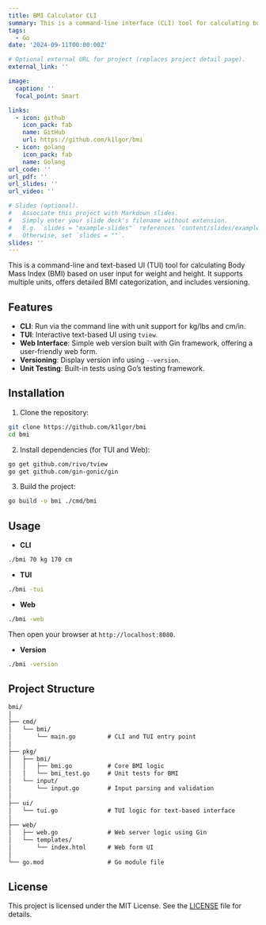 ```yaml
---
title: BMI Calculator CLI
summary: This is a command-line interface (CLI) tool for calculating body mass index (BMI) based on user input for weight and height.
tags:
  - Go
date: '2024-09-11T00:00:00Z'

# Optional external URL for project (replaces project detail page).
external_link: ''

image:
  caption: ''
  focal_point: Smart

links:
  - icon: github
    icon_pack: fab
    name: GitHub
    url: https://github.com/k1lgor/bmi
  - icon: golang
    icon_pack: fab
    name: Golang
url_code: ''
url_pdf: ''
url_slides: ''
url_video: ''

# Slides (optional).
#   Associate this project with Markdown slides.
#   Simply enter your slide deck's filename without extension.
#   E.g. `slides = "example-slides"` references `content/slides/example-slides.md`.
#   Otherwise, set `slides = ""`.
slides: ''
---
```


This is a command-line and text-based UI (TUI) tool for calculating Body Mass Index (BMI) based on user input for weight and height. It supports multiple units, offers detailed BMI categorization, and includes versioning.

## Features

- **CLI**: Run via the command line with unit support for kg/lbs and cm/in.
- **TUI**: Interactive text-based UI using `tview`.
- **Web Interface**: Simple web version built with Gin framework, offering a user-friendly web form.
- **Versioning**: Display version info using `--version`.
- **Unit Testing**: Built-in tests using Go’s testing framework.

## Installation

1. Clone the repository:

```bash
git clone https://github.com/k1lgor/bmi
cd bmi
```

2. Install dependencies (for TUI and Web):

```bash
go get github.com/rivo/tview
go get github.com/gin-gonic/gin
```

3. Build the project:

```bash
go build -o bmi ./cmd/bmi
```

## Usage

- **CLI**

```bash
./bmi 70 kg 170 cm
```

- **TUI**

```bash
./bmi -tui
```

- **Web**

```bash
./bmi -web
```

Then open your browser at `http://localhost:8080`.

- **Version**

```bash
./bmi -version
```

## Project Structure

```md
bmi/
│
├── cmd/
│   └── bmi/
│       └── main.go         # CLI and TUI entry point
│
├── pkg/
│   ├── bmi/
│   │   ├── bmi.go          # Core BMI logic
│   │   └── bmi_test.go     # Unit tests for BMI
│   └── input/
│       └── input.go        # Input parsing and validation
│
├── ui/
│   └── tui.go              # TUI logic for text-based interface
│
├── web/
│   ├── web.go              # Web server logic using Gin
│   └── templates/
│       └── index.html      # Web form UI
│
└── go.mod                  # Go module file
```

## License

This project is licensed under the MIT License. See the [LICENSE](./LICENSE) file for details.
